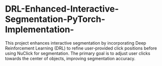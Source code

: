 # DRL-Enhanced-Interactive-Segmentation-PyTorch-Implementation-
This project enhances interactive segmentation by incorporating Deep Reinforcement Learning (DRL) to refine user-provided click positions before using NuClick for segmentation. The primary goal is to adjust user clicks towards the center of objects, improving segmentation accuracy.

